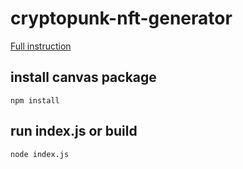 ﻿# cryptopunk-nft-generator

[Full instruction](https://dev.to/victorquanlam/generate-879-120-cryptopunk-nfts-with-javascript-nodejs-command-line-app-step-by-step-10hp)

## install canvas package

```` npm install ````

## run index.js or build

````node index.js ````

